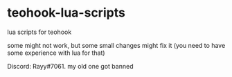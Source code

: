 # teohook-lua-scripts
lua scripts for teohook

some might not work, but some small changes might fix it (you need to have some experience with lua for that)

Discord: Rayy#7061. my old one got banned

